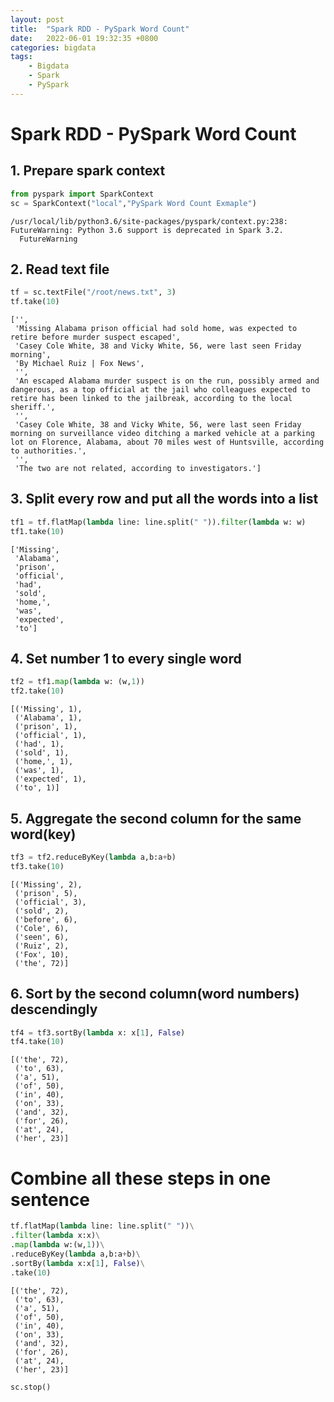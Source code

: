 ```yaml
---
layout: post
title:  "Spark RDD - PySpark Word Count"
date:   2022-06-01 19:32:35 +0800
categories: bigdata
tags:
    - Bigdata
    - Spark
    - PySpark
---
```


# Spark RDD - PySpark Word Count
## 1. Prepare spark context
```python
from pyspark import SparkContext
sc = SparkContext("local","PySpark Word Count Exmaple")
```
    /usr/local/lib/python3.6/site-packages/pyspark/context.py:238: FutureWarning: Python 3.6 support is deprecated in Spark 3.2.
      FutureWarning


## 2. Read text file
```python
tf = sc.textFile("/root/news.txt", 3)
tf.take(10)
```

    ['',
     'Missing Alabama prison official had sold home, was expected to retire before murder suspect escaped',
     'Casey Cole White, 38 and Vicky White, 56, were last seen Friday morning',
     'By Michael Ruiz | Fox News',
     '',
     'An escaped Alabama murder suspect is on the run, possibly armed and dangerous, as a top official at the jail who colleagues expected to retire has been linked to the jailbreak, according to the local sheriff.',
     '',
     'Casey Cole White, 38 and Vicky White, 56, were last seen Friday morning on surveillance video ditching a marked vehicle at a parking lot on Florence, Alabama, about 70 miles west of Huntsville, according to authorities.',
     '',
     'The two are not related, according to investigators.']


## 3. Split every row and put all the words into a list


```python
tf1 = tf.flatMap(lambda line: line.split(" ")).filter(lambda w: w)
tf1.take(10)
```
    ['Missing',
     'Alabama',
     'prison',
     'official',
     'had',
     'sold',
     'home,',
     'was',
     'expected',
     'to']


## 4. Set number 1 to every single word
```python
tf2 = tf1.map(lambda w: (w,1))
tf2.take(10)
```
    [('Missing', 1),
     ('Alabama', 1),
     ('prison', 1),
     ('official', 1),
     ('had', 1),
     ('sold', 1),
     ('home,', 1),
     ('was', 1),
     ('expected', 1),
     ('to', 1)]


## 5. Aggregate the second column for the same word(key)
```python
tf3 = tf2.reduceByKey(lambda a,b:a+b)
tf3.take(10)
```

    [('Missing', 2),
     ('prison', 5),
     ('official', 3),
     ('sold', 2),
     ('before', 6),
     ('Cole', 6),
     ('seen', 6),
     ('Ruiz', 2),
     ('Fox', 10),
     ('the', 72)]


## 6. Sort by the second column(word numbers) descendingly
```python
tf4 = tf3.sortBy(lambda x: x[1], False)
tf4.take(10)
```

    [('the', 72),
     ('to', 63),
     ('a', 51),
     ('of', 50),
     ('in', 40),
     ('on', 33),
     ('and', 32),
     ('for', 26),
     ('at', 24),
     ('her', 23)]


# Combine all these steps in one sentence
```python
tf.flatMap(lambda line: line.split(" "))\
.filter(lambda x:x)\
.map(lambda w:(w,1))\
.reduceByKey(lambda a,b:a+b)\
.sortBy(lambda x:x[1], False)\
.take(10)
```

    [('the', 72),
     ('to', 63),
     ('a', 51),
     ('of', 50),
     ('in', 40),
     ('on', 33),
     ('and', 32),
     ('for', 26),
     ('at', 24),
     ('her', 23)]

```python
sc.stop()
```
